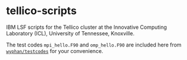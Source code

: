 # tellico-scripts
IBM LSF scripts for the Tellico cluster at the Innovative Computing Laboratory (ICL), University of Tennessee, Knoxville.

The test codes `mpi_hello.F90` and `omp_hello.F90` are included here from [`wyphan/testcodes`](https://github.com/wyphan/testcodes) for your convenience.
